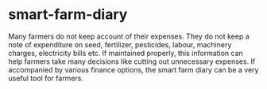 # smart-farm-diary
Many farmers do not keep account of their expenses. They do not keep a note of expenditure on seed, fertilizer, pesticides, labour, machinery charges, electricity bills etc. If maintained properly, this information can help farmers take many decisions like cutting out unnecessary expenses. If accompanied by various finance options, the smart farm diary can be a very useful tool for farmers.
